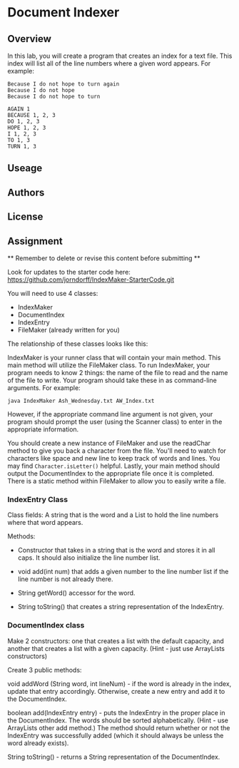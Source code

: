 Document Indexer
================

Overview
--------

In this lab, you will create a program that creates an index for a text file. This index will list all of the line numbers where a given word appears. For example:

``` Example Input
Because I do not hope to turn again
Because I do not hope
Because I do not hope to turn
```

``` Example Output
AGAIN 1
BECAUSE 1, 2, 3
DO 1, 2, 3
HOPE 1, 2, 3
I 1, 2, 3
TO 1, 3
TURN 1, 3
```



Useage
------

Authors
-------

License
-------

Assignment
----------
** Remember to delete or revise this content before submitting **

Look for updates to the starter code here: https://github.com/jorndorff/IndexMaker-StarterCode.git

You will need to use 4 classes:

* IndexMaker
* DocumentIndex
* IndexEntry
* FileMaker (already written for you)

The relationship of these classes looks like this:

IndexMaker is your runner class that will contain your main method. This main method will utilize the FileMaker class. To run IndexMaker, your program needs to know 2 things: the name of the file to read and the name of the file to write. Your program should take these in as command-line arguments. For example:

`java IndexMaker Ash_Wednesday.txt AW_Index.txt`

However, if the appropriate command line argument is not given, your program should prompt the user (using the Scanner class) to enter in the appropriate information.

You should create a new instance of FileMaker and use the readChar method to give you back a character from the file. You'll need to watch for characters like space and new line to keep track of words and lines. You may find `Character.isLetter()` helpful. Lastly, your main method should output the DocumentIndex to the appropriate file once it is completed. There is a static method within FileMaker to allow you to easily write a file.

### IndexEntry Class

Class fields: A string that is the word and a List to hold the line numbers where that word appears.

Methods:

- Constructor that takes in a string that is the word and stores it in all caps. It should also initialize the line number list.

- void add(int num) that adds a given number to the line number list if the line number is not already there.

- String getWord() accessor for the word.

- String toString() that creates a string representation of the IndexEntry.

### DocumentIndex class

Make 2 constructors: one that creates a list with the default capacity, and another that creates a list with a given capacity. (Hint - just use ArrayLists constructors)

Create 3 public methods:

void addWord (String word, int lineNum) - if the word is already in the index, update 
that entry accordingly. Otherwise, create a new entry and add it to the DocumentIndex.

boolean add(IndexEntry entry) - puts the IndexEntry in the proper place in the DocumentIndex. The words should be sorted alphabetically. (Hint - use ArrayLists other add method.) The method should return whether or not the IndexEntry was successfully added (which it should always be unless the word already exists).

String toString() - returns a String representation of the DocumentIndex.
